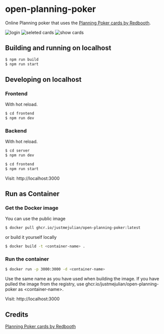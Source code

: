 # open-planning-poker

Online Planning poker that uses the [Planning Poker cards by Redbooth](https://github.com/redbooth/scrum-poker-cards).

![login](./img/login.png)
![seleted cards](./img/seleted_cards.png)
![show cards](./img/show_cards.png)

## Building and running on localhost

```sh
$ npm run build
$ npm run start
```

## Developing on localhost

### Frontend
With hot reload.
```sh
$ cd frontend
$ npm run dev
```

### Backend
With hot reload.
```sh
$ cd server
$ npm run dev
```

```sh
$ cd frontend
$ npm run start
```

Visit: http://localhost:3000

## Run as Container

### Get the Docker image
You can use the public image
```sh
$ docker pull ghcr.io/justmejulian/open-planning-poker:latest
```
or build it yourself locally
```sh
$ docker build -t <container-name> .
```

### Run the container
```sh
$ docker run -p 3000:3000 -d <container-name>
```
Use the same name as <container-name> you have used when building the image. If you have pulled the image from the registry, use ghcr.io/justmejulian/open-planning-poker as \<container-name\>.

Visit: http://localhost:3000

## Credits

[Planning Poker cards by Redbooth](https://github.com/redbooth/scrum-poker-cards)

